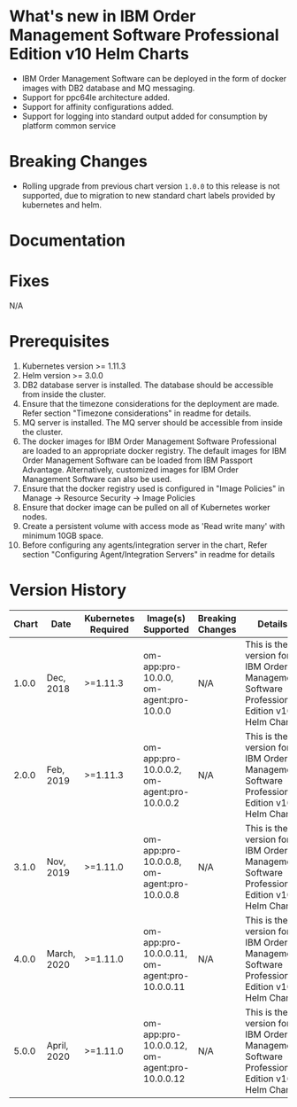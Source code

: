 # What's new in IBM Order Management Software Professional Edition v10 Helm Charts
* IBM Order Management Software can be deployed in the form of docker images with DB2 database and MQ messaging.
* Support for ppc64le architecture added.
* Support for affinity configurations added.
* Support for logging into standard output added for consumption by platform common service


# Breaking Changes
* Rolling upgrade from previous chart version `1.0.0` to this release is not supported, due to migration to new standard chart labels provided by kubernetes and helm.

# Documentation


# Fixes
N/A


# Prerequisites
1. Kubernetes version >= 1.11.3
2. Helm version >= 3.0.0
3. DB2 database server is installed. The database should be accessible from inside the cluster.
4. Ensure that the timezone considerations for the deployment are made. Refer section "Timezone considerations" in readme for details.
5. MQ server is installed. The MQ server should be accessible from inside the cluster.
6. The docker images for IBM Order Management Software Professional are loaded to an appropriate docker registry. The default images for IBM Order Management Software can be loaded  from IBM Passport Advantage. Alternatively, customized images for IBM Order Management Software can also be used.
7. Ensure that the docker registry used is configured in "Image Policies" in Manage -> Resource Security -> Image Policies
8. Ensure that docker image can be pulled on all of Kubernetes worker nodes.
9. Create a persistent volume with access mode as 'Read write many' with minimum 10GB space.
10. Before configuring any agents/integration server in the chart, Refer section "Configuring Agent/Integration Servers" in readme for details



# Version History

| Chart | Date | Kubernetes Required | Image(s) Supported | Breaking Changes | Details |
| ----- | ---- | ------------ | ------------------ | ---------------- | ------- | 
| 1.0.0 | Dec, 2018| >=1.11.3 | om-app:pro-10.0.0, om-agent:pro-10.0.0 | N/A | This is the version for IBM Order Management Software Professional Edition v10 Helm Chart |
| 2.0.0 | Feb, 2019| >=1.11.3 | om-app:pro-10.0.0.2, om-agent:pro-10.0.0.2 | N/A | This is the version for IBM Order Management Software Professional Edition v10 Helm Chart |
| 3.1.0 | Nov, 2019| >=1.11.0 | om-app:pro-10.0.0.8, om-agent:pro-10.0.0.8 | N/A | This is the version for IBM Order Management Software Professional Edition v10 Helm Chart |
| 4.0.0 | March, 2020| >=1.11.0 | om-app:pro-10.0.0.11, om-agent:pro-10.0.0.11 | N/A | This is the version for IBM Order Management Software Professional Edition v10 Helm Chart |
| 5.0.0 | April, 2020| >=1.11.0 | om-app:pro-10.0.0.12, om-agent:pro-10.0.0.12 | N/A | This is the version for IBM Order Management Software Professional Edition v10 Helm Chart |
